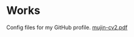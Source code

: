 # Works
Config files for my GitHub profile.
[mujin-cv2.pdf](https://github.com/pdg2619/Works/files/9403874/mujin-cv2.pdf)
